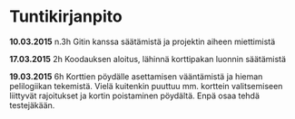 # Tuntikirjanpito

**10.03.2015** n.3h 
Gitin kanssa säätämistä ja projektin aiheen miettimistä

**17.03.2015** 2h
Koodauksen aloitus, lähinnä korttipakan luonnin säätämistä

**19.03.2015** 6h
Korttien pöydälle asettamisen vääntämistä ja hieman pelilogiikan tekemistä. Vielä kuitenkin puuttuu mm. korttein valitsemiseen liittyvät rajoitukset ja kortin poistaminen pöydältä. Enpä osaa tehdä testejäkään.